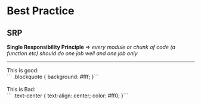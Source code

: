 #  Best Practice

## SRP

**Single Responsibility Principle** => _every module or chunk of code (a function etc) should do one job well and one job only_
<hr>
This is good:<br>
```
    .blockquote {
        background: #fff;
    }```
<br><br>
This is Bad:<br>
```
    .text-center {
        text-align: center;
        color: #ff0;
    }```
